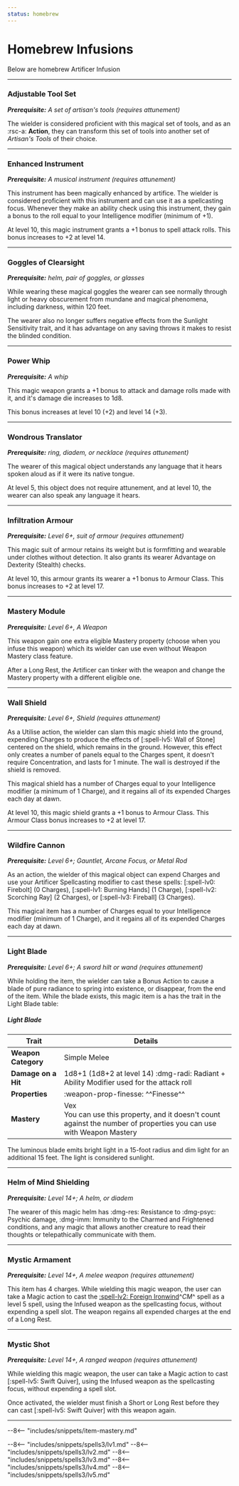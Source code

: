 ```yaml
---
status: homebrew
---
```


# Homebrew Infusions

Below are homebrew Artificer Infusion

---

### Adjustable Tool Set

_**Prerequisite:** A set of artisan's tools (requires attunement)_

The wielder is considered proficient with this magical set of tools, and as an :rsc-a: **Action**, they can transform this set of tools into another set of *Artisan's Tools* of their choice.

---

### Enhanced Instrument

_**Prerequisite:** A musical instrument (requires attunement)_

This instrument has been magically enhanced by artifice. The wielder is considered proficient with this instrument and can use it as a spellcasting focus. Whenever they make an ability check using this instrument, they gain a bonus to the roll equal to your Intelligence modifier (minimum of +1).

At level 10, this magic instrument grants a +1 bonus to spell attack rolls. This bonus increases to +2 at level 14.

---

### Goggles of Clearsight

_**Prerequisite:** helm, pair of goggles, or glasses_

While wearing these magical goggles the wearer can see normally through light or heavy obscurement from mundane and magical phenomena, including darkness, within 120 feet.

The wearer also no longer suffers negative effects from the Sunlight Sensitivity trait, and it has advantage on any saving throws it makes to resist the blinded condition.

---

### Power Whip

_**Prerequisite:** A whip_

This magic weapon grants a +1 bonus to attack and damage rolls made with it, and it's damage die increases to 1d8.

This bonus increases at level 10 (+2) and level 14 (+3).

---

### Wondrous Translator

_**Prerequisite:** ring, diadem, or necklace (requires attunement)_

The wearer of this magical object understands any language that it hears spoken aloud as if it were its native tongue.

At level 5, this object does not require attunement, and at level 10, the wearer can also speak any language it hears.

---

### Infiltration Armour

_**Prerequisite:** Level 6+, suit of armour (requires attunement)_

This magic suit of armour retains its weight but is formfitting and wearable under clothes without detection. It also grants its wearer Advantage on Dexterity (Stealth) checks.

At level 10, this armour grants its wearer a +1 bonus to Armour Class. This bonus increases to +2 at level 17.

---

### Mastery Module

_**Prerequisite:** Level 6+, A Weapon_

This weapon gain one extra eligible Mastery property (choose when you infuse this weapon) which its wielder can use even without Weapon Mastery class feature.

After a Long Rest, the Artificer can tinker with the weapon and change the Mastery property with a different eligible one.

---

### Wall Shield

_**Prerequisite:** Level 6+, Shield (requires attunement)_

As a Utilise action, the wielder can slam this magic shield into the ground, expending Charges to produce the effects of [:spell-lv5: Wall of Stone] centered on the shield, which remains in the ground. However, this effect only creates a number of panels equal to the Charges spent, it doesn't require Concentration, and lasts for 1 minute. The wall is destroyed if the shield is removed.

This magical shield has a number of Charges equal to your Intelligence modifier (a minimum of 1 Charge), and it regains all of its expended Charges each day at dawn.

At level 10, this magic shield grants a +1 bonus to Armour Class. This Armour Class bonus increases to +2 at level 17.

---

### Wildfire Cannon

_**Prerequisite:** Level 6+; Gauntlet, Arcane Focus, or Metal Rod_

As an action, the wielder of this magical object can expend Charges and use your Artificer Spellcasting modifier to cast these spells: [:spell-lv0: Firebolt] (0 Charges), [:spell-lv1:  Burning Hands] (1 Charge), [:spell-lv2: Scorching Ray] (2 Charges), or [:spell-lv3: Fireball] (3 Charges).

This magical item has a number of Charges equal to your Intelligence modifier (minimum of 1 Charge), and it regains all of its expended Charges each day at dawn.

---

### Light Blade

_**Prerequisite:** Level 6+; A sword hilt or wand (requires attunement)_

While holding the item, the wielder can take a Bonus Action to cause a blade of pure radiance to spring into existence, or disappear, from the end of the item. While the blade exists, this magic item is a has the trait in the Light Blade table:

##### Light Blade

| Trait | Details |
|---|---|
| **Weapon Category** | Simple Melee |
| **Damage on a Hit** | 1d8+1 (1d8+2 at level 14) :dmg-radi: Radiant + Ability Modifier used for the attack roll |
| **Properties** | :weapon-prop-finesse: ^^Finesse^^ | 
| **Mastery** | Vex <br>You can use this property, and it doesn't count against the number of properties you can use with Weapon Mastery |

The luminous blade emits bright light in a 15-foot radius and dim light for an additional 15 feet. The light is considered sunlight.

---

### Helm of Mind Shielding

_**Prerequisite:** Level 14+; A helm, or diadem_

The wearer of this magic helm has :dmg-res: Resistance to :dmg-psyc: Psychic damage, :dmg-imm: Immunity to the Charmed and Frightened conditions, and any magic that allows another creature to read their thoughts or telepathically communicate with them.

---

### Mystic Armament

_**Prerequisite:** Level 14+, A melee weapon (requires attunement)_

This item has 4 charges. While wielding this magic weapon, the user can take a Magic action to cast the [:spell-lv2: Foreign Ironwind]^*CM*^ spell as a level 5 spell, using the Infused weapon as the spellcasting focus, without expending a spell slot. The weapon regains all expended charges at the end of a Long Rest.

---

### Mystic Shot

_**Prerequisite:** Level 14+, A ranged weapon (requires attunement)_

While wielding this magic weapon, the user can take a Magic action to cast [:spell-lv5: Swift Quiver], using the Infused weapon as the spellcasting focus, without expending a spell slot.

Once activated, the wielder must finish a Short or Long Rest before they can cast [:spell-lv5: Swift Quiver] with this weapon again.

---

[:spell-lv2: Foreign Ironwind]: ../../../spells/description/additional/homebrew/level-2.md#foreign-ironwind

--8<-- "includes/snippets/item-mastery.md"

--8<-- "includes/snippets/spells3/lv1.md"
--8<-- "includes/snippets/spells3/lv2.md"
--8<-- "includes/snippets/spells3/lv3.md"
--8<-- "includes/snippets/spells3/lv4.md"
--8<-- "includes/snippets/spells3/lv5.md"